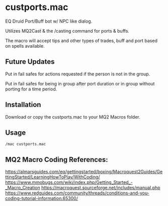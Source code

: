 # custports.mac

EQ Druid Port/Buff bot w/ NPC like dialog. 

Utilizes MQ2Cast &amp; the /casting command for ports &amp; buffs.

The macro will accept tips and other types of trades, buff and port based on spells available.

## Future Updates

Put in fail safes for actions requested if the person is not in the group.

Put in fail safes for being in group after port duration or in group without porting for a time period.


## Installation

Download or copy the custports.mac to your MQ2 Macros folder.

## Usage

```
/mac custports.mac
```

## MQ2 Macro Coding References:

https://almarsguides.com/eq/gettingstarted/boxing/Macroquest2Guides/GettingStarted/LearningHowToPlay/WithCoding/
https://www.mmobugs.com/wiki/index.php/Getting_Started_-_Macro_Creation
https://macroquest.sourceforge.net/includes/manual.php
https://www.redguides.com/community/threads/conditions-and-you-coding-tutorial-information.65300/
